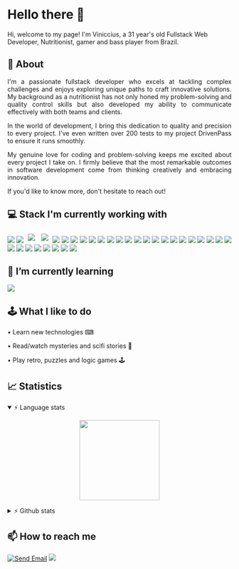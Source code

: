 # Hello there 👋

Hi, welcome to my page!
I'm Viniccius, a 31 year's old Fullstack Web Developer, Nutritionist, gamer and bass player from Brazil.

## 📖 About
<p align='justify'>  
      I'm a passionate fullstack developer who excels at tackling complex challenges and enjoys exploring unique paths to craft innovative solutions. My background as a nutritionist has not only honed my problem-solving and quality control skills but also developed my ability to communicate effectively with both teams and clients.
</p>
<p align='justify'>  
      In the world of development, I bring this dedication to quality and precision to every project. I've even written over 200 tests to my project DrivenPass to ensure it runs smoothly.
</p>
<p align='justify'>
      My genuine love for coding and problem-solving keeps me excited about every project I take on. I firmly believe that the most remarkable outcomes in software development come from thinking creatively and embracing innovation.
</p>
<p align='justify'>
      If you'd like to know more, don't hesitate to reach out!
</p>

## 💻 Stack I'm currently working with

<p align='justify'>
 <img src="https://img.shields.io/badge/JavaScript-323330?style=for-the-badge&logo=javascript&logoColor=F7DF1E" /> <img src="https://img.shields.io/badge/TypeScript-007ACC?style=for-the-badge&logo=typescript&logoColor=white" /> <img style='margin: 5px;' src='https://img.shields.io/badge/java-%23ED8B00.svg?style=for-the-badge&logo=openjdk&logoColor=white'/> <img style='margin: 5px;' src='https://img.shields.io/badge/Spring_Boot-F2F4F9?style=for-the-badge&logo=spring-boot'/> <img src="https://img.shields.io/badge/React-20232A?style=for-the-badge&logo=react&logoColor=61DAFB" /> <img src="https://img.shields.io/badge/React_Router-CA4245?style=for-the-badge&logo=react-router&logoColor=white" /> <img src="https://img.shields.io/badge/styled--components-DB7093?style=for-the-badge&logo=styled-components&logoColor=white" /> <img src="https://img.shields.io/badge/Vite-B73BFE?style=for-the-badge&logo=vite&logoColor=FFD62E" /> <img src="https://img.shields.io/badge/Node.js-339933?style=for-the-badge&logo=nodedotjs&logoColor=white" /> <img src="https://img.shields.io/badge/Prisma-3982CE?style=for-the-badge&logo=Prisma&logoColor=white" /> <img src="https://img.shields.io/badge/PostgreSQL-316192?style=for-the-badge&logo=postgresql&logoColor=white" /> <img src="https://img.shields.io/badge/Express%20js-000000?style=for-the-badge&logo=express&logoColor=white" /> <img src="https://img.shields.io/badge/MongoDB-4EA94B?style=for-the-badge&logo=mongodb&logoColor=white" /> <img src="https://img.shields.io/badge/Jest-C21325?style=for-the-badge&logo=jest&logoColor=white"/> <img src="https://img.shields.io/badge/nestjs-E0234E?style=for-the-badge&logo=nestjs&logoColor=white" /> <img src="https://img.shields.io/badge/Docker-2CA5E0?style=for-the-badge&logo=docker&logoColor=white" /> <img src="https://img.shields.io/badge/CSS3-1572B6?style=for-the-badge&logo=css3&logoColor=white" /> <img src="https://img.shields.io/badge/HTML5-E34F26?style=for-the-badge&logo=html5&logoColor=white" /> <img src="https://img.shields.io/badge/JWT-000000?style=for-the-badge&logo=JSON%20web%20tokens&logoColor=white" /> <img src="https://img.shields.io/badge/redis-%23DD0031.svg?&style=for-the-badge&logo=redis&logoColor=white" /> <img src="https://img.shields.io/badge/Swagger-85EA2D?style=for-the-badge&logo=Swagger&logoColor=white" /> <img src="https://img.shields.io/badge/npm-CB3837?style=for-the-badge&logo=npm&logoColor=white" /> <img src="https://img.shields.io/badge/Linux-FCC624?style=for-the-badge&logo=linux&logoColor=black" /> <img src="https://img.shields.io/badge/webpack-%238DD6F9.svg?style=for-the-badge&logo=webpack&logoColor=black" /> <img src="https://img.shields.io/badge/eslint-3A33D1?style=for-the-badge&logo=eslint&logoColor=white" /> <img src="https://img.shields.io/badge/prettier-1A2C34?style=for-the-badge&logo=prettier&logoColor=F7BA3E" /> <img src="https://img.shields.io/badge/Figma-F24E1E?style=for-the-badge&logo=figma&logoColor=white" /> <img src="https://img.shields.io/badge/Vercel-000000?style=for-the-badge&logo=vercel&logoColor=white" /> <img src="https://img.shields.io/badge/Render-46E3B7?style=for-the-badge&logo=render&logoColor=white" /> <img src="https://img.shields.io/badge/Notion-000000?style=for-the-badge&logo=notion&logoColor=white" /> <img src="https://img.shields.io/badge/Trello-0052CC?style=for-the-badge&logo=trello&logoColor=white" /> <img src="https://img.shields.io/badge/Slack-4A154B?style=for-the-badge&logo=slack&logoColor=white"/>
</p>

## 🌱 I’m currently learning
<p gap='5'>  
 <img src="https://img.shields.io/badge/Angular-DD0031?style=for-the-badge&logo=angular&logoColor=white"/>
</p>

## 🕹 What I like to do

• Learn new technologies ⌨

• Read/watch mysteries and scifi stories 📕

• Play retro, puzzles and logic games 🕹

## 📈 Statistics
<details open=true>
      <summary>⚡ Language stats</summary>
      <p align='center'>
            <img height="180em" src="https://github-readme-stats.vercel.app/api/top-langs/?username=VinicciusWirz&layout=compact&langs_count=7&theme=jolly"/>
      </p>
</details>
<details>
      <summary>⚡ Github stats</summary>
      <p align='center'>
            <img height="180em" src="https://github-readme-stats.vercel.app/api?username=VinicciusWirz&show_icons=true&theme=jolly&include_all_commits=true&count_private=true"/>
      </p>
</details>


## 📫 How to reach me

[![Send Email](https://img.shields.io/badge/Gmail-D14836?style=for-the-badge&logo=gmail&logoColor=white)](mailto:viniccius.wirz@gmail.com)  <a href="https://www.linkedin.com/in/viniccius-wirz/" target="_blank"> <img src="https://img.shields.io/badge/LinkedIn-0077B5?style=for-the-badge&logo=linkedin&logoColor=white" /></a>

<!--
**VinicciusWirz/VinicciusWirz** is a ✨ _special_ ✨ repository because its `README.md` (this file) appears on your GitHub profile.

Here are some ideas to get you started:

- 🔭 I’m currently working on ...
- 🌱 I’m currently learning ...
- 👯 I’m looking to collaborate on ...
- 🤔 I’m looking for help with ...
- 💬 Ask me about ...
- 📫 How to reach me: ...
- 😄 Pronouns: ...
- ⚡ Fun fact: ...
- 📖
-->
